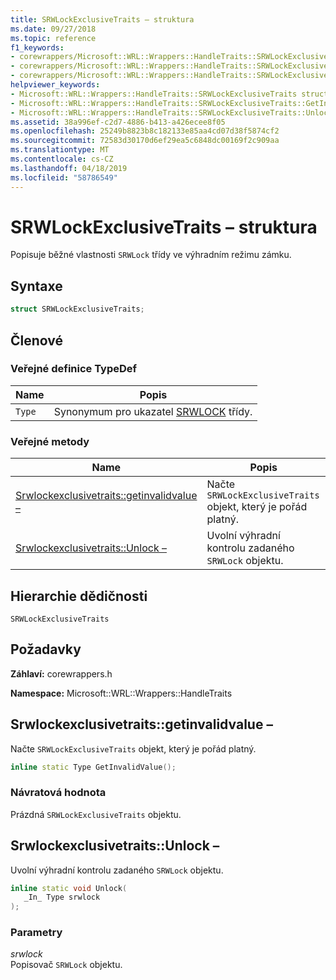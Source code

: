 ```yaml
---
title: SRWLockExclusiveTraits – struktura
ms.date: 09/27/2018
ms.topic: reference
f1_keywords:
- corewrappers/Microsoft::WRL::Wrappers::HandleTraits::SRWLockExclusiveTraits
- corewrappers/Microsoft::WRL::Wrappers::HandleTraits::SRWLockExclusiveTraits::GetInvalidValue
- corewrappers/Microsoft::WRL::Wrappers::HandleTraits::SRWLockExclusiveTraits::Unlock
helpviewer_keywords:
- Microsoft::WRL::Wrappers::HandleTraits::SRWLockExclusiveTraits structure
- Microsoft::WRL::Wrappers::HandleTraits::SRWLockExclusiveTraits::GetInvalidValue method
- Microsoft::WRL::Wrappers::HandleTraits::SRWLockExclusiveTraits::Unlock method
ms.assetid: 38a996ef-c2d7-4886-b413-a426ecee8f05
ms.openlocfilehash: 25249b8823b8c182133e85aa4cd07d38f5874cf2
ms.sourcegitcommit: 72583d30170d6ef29ea5c6848dc00169f2c909aa
ms.translationtype: MT
ms.contentlocale: cs-CZ
ms.lasthandoff: 04/18/2019
ms.locfileid: "58786549"
---
```

# <a name="srwlockexclusivetraits-structure"></a>SRWLockExclusiveTraits – struktura

Popisuje běžné vlastnosti `SRWLock` třídy ve výhradním režimu zámku.

## <a name="syntax"></a>Syntaxe

```cpp
struct SRWLockExclusiveTraits;
```

## <a name="members"></a>Členové

### <a name="public-typedefs"></a>Veřejné definice TypeDef

Name   | Popis
------ | --------------------------------------------------------------------------
`Type` | Synonymum pro ukazatel [SRWLOCK](srwlock-class.md) třídy.

### <a name="public-methods"></a>Veřejné metody

Name                                                        | Popis
----------------------------------------------------------- | --------------------------------------------------------------------
[Srwlockexclusivetraits::getinvalidvalue –](#getinvalidvalue) | Načte `SRWLockExclusiveTraits` objekt, který je pořád platný.
[Srwlockexclusivetraits::Unlock –](#unlock)                   | Uvolní výhradní kontrolu zadaného `SRWLock` objektu.

## <a name="inheritance-hierarchy"></a>Hierarchie dědičnosti

`SRWLockExclusiveTraits`

## <a name="requirements"></a>Požadavky

**Záhlaví:** corewrappers.h

**Namespace:** Microsoft::WRL::Wrappers::HandleTraits

## <a name="getinvalidvalue"></a>Srwlockexclusivetraits::getinvalidvalue –

Načte `SRWLockExclusiveTraits` objekt, který je pořád platný.

```cpp
inline static Type GetInvalidValue();
```

### <a name="return-value"></a>Návratová hodnota

Prázdná `SRWLockExclusiveTraits` objektu.

## <a name="unlock"></a>Srwlockexclusivetraits::Unlock –

Uvolní výhradní kontrolu zadaného `SRWLock` objektu.

```cpp
inline static void Unlock(
   _In_ Type srwlock
);
```

### <a name="parameters"></a>Parametry

*srwlock*<br/>
Popisovač `SRWLock` objektu.
